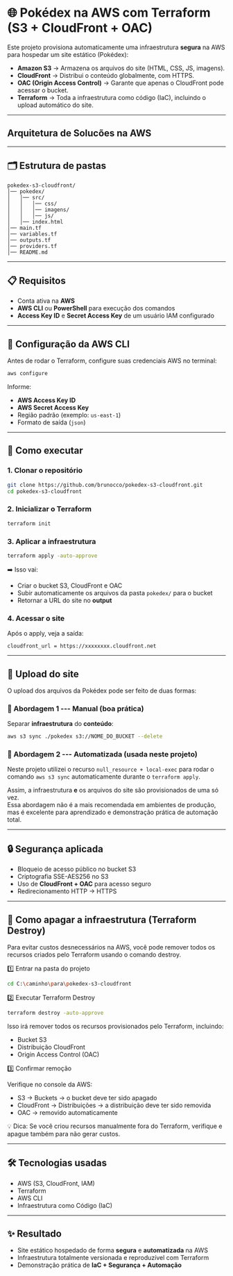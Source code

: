 
# 🌐 Pokédex na AWS com Terraform (S3 + CloudFront + OAC)

Este projeto provisiona automaticamente uma infraestrutura **segura** na
AWS para hospedar um site estático (Pokédex):

-   **Amazon S3** → Armazena os arquivos do site (HTML, CSS, JS,
    imagens).
-   **CloudFront** → Distribui o conteúdo globalmente, com HTTPS.
-   **OAC (Origin Access Control)** → Garante que apenas o CloudFront
    pode acessar o bucket.
-   **Terraform** → Toda a infraestrutura como código (IaC), incluindo o
    upload automático do site.

------------------------------------------------------------------------

## Arquitetura de Solucões na AWS


------------------------------------------------------------------------

## 🗂️ Estrutura de pastas

```
pokedex-s3-cloudfront/
│── pokedex/
│   │── src/
│   │   │── css/
│   │   │── imagens/
│   │   │── js/
│   │── index.html
│── main.tf
│── variables.tf
│── outputs.tf
│── providers.tf
│── README.md
```

------------------------------------------------------------------------

## 📋 Requisitos

- Conta ativa na **AWS**
- **AWS CLI** ou **PowerShell** para execução dos comandos
- **Access Key ID** e **Secret Access Key** de um usuário IAM configurado

------------------------------------------------------------------------

## 🔑 Configuração da AWS CLI

Antes de rodar o Terraform, configure suas credenciais AWS no terminal:

```bash
aws configure
```

Informe:

- **AWS Access Key ID**
- **AWS Secret Access Key**
- Região padrão (exemplo: `us-east-1`)
- Formato de saída (`json`)

------------------------------------------------------------------------

## 🚀 Como executar

### 1. Clonar o repositório

``` bash
git clone https://github.com/brunocco/pokedex-s3-cloudfront.git
cd pokedex-s3-cloudfront
```

### 2. Inicializar o Terraform

``` bash
terraform init
```

### 3. Aplicar a infraestrutura

``` bash
terraform apply -auto-approve
```

➡️ Isso vai: 
- Criar o bucket S3, CloudFront e OAC  
- Subir automaticamente os arquivos da pasta `pokedex/` para o bucket  
- Retornar a URL do site no **output**

### 4. Acessar o site

Após o apply, veja a saída:

```
cloudfront_url = https://xxxxxxxx.cloudfront.net
```

------------------------------------------------------------------------

## 📌 Upload do site

O upload dos arquivos da Pokédex pode ser feito de duas formas:

### 🔹 Abordagem 1 --- Manual (boa prática)

Separar **infraestrutura** do **conteúdo**:

``` bash
aws s3 sync ./pokedex s3://NOME_DO_BUCKET --delete
```

### 🔹 Abordagem 2 --- Automatizada (usada neste projeto)

Neste projeto utilizei o recurso `null_resource + local-exec` para rodar
o comando `aws s3 sync` automaticamente durante o `terraform apply`.

Assim, a infraestrutura **e** os arquivos do site são provisionados de
uma só vez.  
Essa abordagem não é a mais recomendada em ambientes de produção, mas é
excelente para aprendizado e demonstração prática de automação total.

------------------------------------------------------------------------

## 🔒 Segurança aplicada

-   Bloqueio de acesso público no bucket S3  
-   Criptografia SSE-AES256 no S3  
-   Uso de **CloudFront + OAC** para acesso seguro  
-   Redirecionamento HTTP → HTTPS

------------------------------------------------------------------------

## 🧹 Como apagar a infraestrutura (Terraform Destroy)

Para evitar custos desnecessários na AWS, você pode remover todos os recursos 
criados pelo Terraform usando o comando destroy.

1️⃣ Entrar na pasta do projeto
``` bash
cd C:\caminho\para\pokedex-s3-cloudfront
```

2️⃣ Executar Terraform Destroy
``` bash
terraform destroy -auto-approve
```
Isso irá remover todos os recursos provisionados pelo Terraform, incluindo:

-   Bucket S3
-   Distribuição CloudFront
-   Origin Access Control (OAC)

3️⃣ Confirmar remoção

Verifique no console da AWS:

-   S3 → Buckets → o bucket deve ter sido apagado
-   CloudFront → Distribuições → a distribuição deve ter sido removida
-   OAC → removido automaticamente

💡 Dica: Se você criou recursos manualmente fora do Terraform, verifique e apague também para não gerar custos.

------------------------------------------------------------------------

## 🛠️ Tecnologias usadas

-   AWS (S3, CloudFront, IAM)
-   Terraform
-   AWS CLI
-   Infraestrutura como Código (IaC)

------------------------------------------------------------------------

## ✨ Resultado

-   Site estático hospedado de forma **segura** e **automatizada** na AWS  
-   Infraestrutura totalmente versionada e reproduzível com Terraform  
-   Demonstração prática de **IaC + Segurança + Automação**
